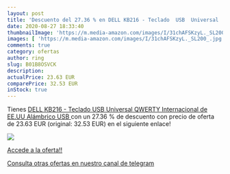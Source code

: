 ```yaml
---
layout: post
title: 'Descuento del 27.36 % en DELL KB216 - Teclado  USB  Universal  QW'
date: 2020-08-27 18:33:40
thumbnailImage: 'https://m.media-amazon.com/images/I/31chAFSKzyL._SL200_.jpg'
images: [ 'https://m.media-amazon.com/images/I/31chAFSKzyL._SL200_.jpg' ]
comments: true
category: ofertas
author: ring
slug: B01B8OSVCK
description:
actualPrice: 23.63 EUR
comparePrice: 32.53 EUR
inStock: true
---
```


Tienes [DELL KB216 - Teclado  USB  Universal  QWERTY  Internacional de EE.UU  Alámbrico  USB ](https://www.amazon.com/dp/B01B8OSVCK/?tag=redken08-20) con un 27.36 % de descuento con precio de oferta de 23.63 EUR (original: 32.53 EUR) en el siguiente enlace!

[![](https://m.media-amazon.com/images/I/31chAFSKzyL._SL200_.jpg)](https://www.amazon.com/dp/B01B8OSVCK/?tag=redken08-20)

[Accede a la oferta!!](https://www.amazon.com/dp/B01B8OSVCK/?tag=redken08-20)

[Consulta otras ofertas en nuestro canal de telegram](https://t.me/s/ofertas25)
